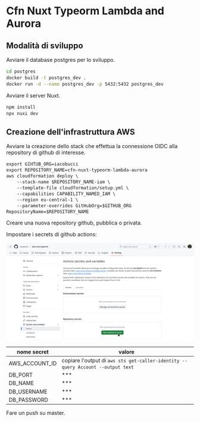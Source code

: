 # Cfn Nuxt Typeorm Lambda and Aurora

## Modalità di sviluppo

Avviare il database postgres per lo sviluppo.

```bash
cd postgres
docker build -t postgres_dev .
docker run -d --name postgres_dev -p 5432:5432 postgres_dev
```

Avviare il server Nuxt.

```bash
npm install
npx nuxi dev
```

## Creazione dell'infrastruttura AWS

Avviare la creazione dello stack che effettua la connessione OIDC alla
repository di github di interesse.

```
export GIHTUB_ORG=iacobucci
export REPOSITORY_NAME=cfn-nuxt-typeorm-lambda-aurora
aws cloudformation deploy \
	--stack-name $REPOSITORY_NAME-iam \
	--template-file cloudformation/setup.yml \
	--capabilities CAPABILITY_NAMED_IAM \
	--region eu-central-1 \
	--parameter-overrides GitHubOrg=$GITHUB_ORG RepositoryName=$REPOSITORY_NAME
```

Creare una nuova repository github, pubblica o privata.

Impostare i secrets di github actions:

![secrets](./res/aggiunta-secrets.png)

| nome secret    | valore                                                                          |
| -------------- | ------------------------------------------------------------------------------- |
| AWS_ACCOUNT_ID | copiare l'output di `aws sts get-caller-identity --query Account --output text` |
| DB_PORT        | \*\*\*                                                                          |
| DB_NAME        | \*\*\*                                                                          |
| DB_USERNAME    | \*\*\*                                                                          |
| DB_PASSWORD    | \*\*\*                                                                          |

Fare un push su master.
